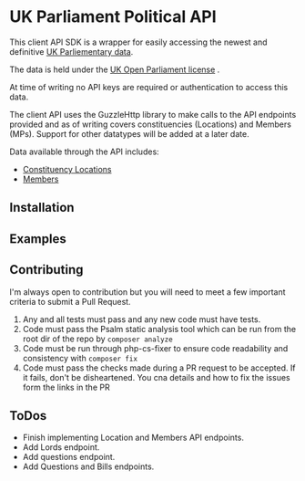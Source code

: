 # UK Parliament Political API

This client API SDK is a wrapper for easily accessing the newest and definitive
[UK Parliementary data](https://developer.parliament.uk).

The data is held under the
[UK Open Parliament license](https://www.parliament.uk/site-information/copyright-parliament/open-parliament-licence/)
.

At time of writing no API keys are required or authentication to access this
data.

The client API uses the GuzzleHttp library to make calls to the API endpoints
provided and as of writing covers constituencies (Locations) and Members (MPs).
Support for other datatypes will be added at a later date.

Data available through the API includes:

- [Constituency Locations](https://members-api.parliament.uk/index.html)
- [Members](https://members-api.parliament.uk/index.html)

## Installation

## Examples

## Contributing

I'm always open to contribution but you will need to meet a few important
criteria to submit a Pull Request.

1. Any and all tests must pass and any new code must have tests.
2. Code must pass the Psalm static analysis tool which can be run from the root
   dir of the repo by `composer analyze`
3. Code must be run through php-cs-fixer to ensure code readability and
   consistency with `composer fix`
4. Code must pass the checks made during a PR request to be accepted. If it
   fails, don't be disheartened. You cna details and how to fix the issues form
   the links in the PR

## ToDos

- Finish implementing Location and Members API endpoints.
- Add Lords endpoint.
- Add questions endpoint.
- Add Questions and Bills endpoints.
